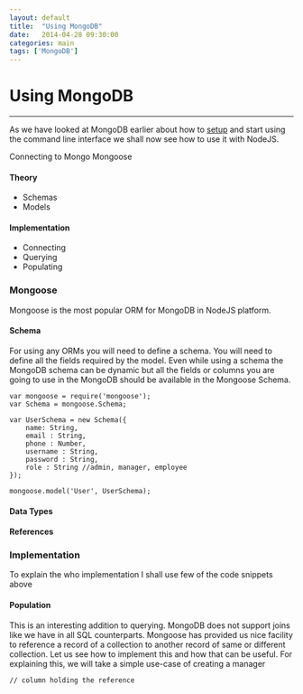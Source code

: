 ```yaml
---
layout: default
title:  "Using MongoDB"
date:   2014-04-28 09:30:00
categories: main
tags: ['MongoDB']
--- 
```


# Using MongoDB
***

As we have looked at MongoDB earlier about how to [setup][1] and start using the command line interface we shall now see how to use it with NodeJS.

Connecting to Mongo 
Mongoose

#### Theory
* Schemas
* Models

#### Implementation
* Connecting
* Querying
* Populating


### Mongoose
Mongoose is the most popular ORM for MongoDB in NodeJS platform. 

#### Schema
For using any ORMs you will need to define a schema. You will need to define all the fields required by the model. Even while using a schema the MongoDB schema can be dynamic but all the fields or columns you are going to use in the MongoDB should be available in the Mongoose Schema.

	var mongoose = require('mongoose');
	var Schema = mongoose.Schema;
	
	var UserSchema = new Schema({
		name: String,
		email : String,
		phone : Number,
		username : String,
		password : String,
		role : String //admin, manager, employee
	});
	
	mongoose.model('User', UserSchema);
	
#### Data Types


#### References


### Implementation
To explain the who implementation I shall use few of the code snippets above

#### Population
This is an interesting addition to querying. 
MongoDB does not support joins like we have in all SQL counterparts. Mongoose has provided us nice facility to reference a record of a collection to another record of same or different collection.
Let us see how to implement this and how that can be useful. For explaining this, we will take a simple use-case of creating a manager

	// column holding the reference 
	


[1]: http://www.noplug.in/blogs/init-mongo